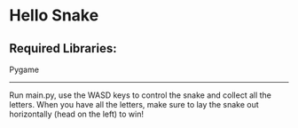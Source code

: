 # Hello Snake

## Required Libraries:
Pygame
___

Run main.py, use the WASD keys to control the snake and collect all the letters. When you have all the letters, make sure to lay the snake out horizontally (head on the left) to win!